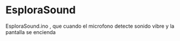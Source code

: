 # EsploraSound
EsploraSound.ino , que cuando el microfono detecte sonido vibre y la pantalla se encienda

